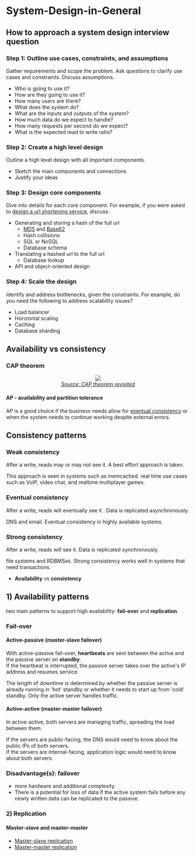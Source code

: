 # System-Design-in-General
## How to approach a system design interview question

### Step 1: Outline use cases, constraints, and assumptions

Gather requirements and scope the problem.  Ask questions to clarify use cases and constraints.  Discuss assumptions.

* Who is going to use it?
* How are they going to use it?
* How many users are there?
* What does the system do?
* What are the inputs and outputs of the system?
* How much data do we expect to handle?
* How many requests per second do we expect?
* What is the expected read to write ratio?

### Step 2: Create a high level design

Outline a high level design with all important components.

* Sketch the main components and connections
* Justify your ideas

### Step 3: Design core components

Dive into details for each core component.  For example, if you were asked to [design a url shortening service](solutions/system_design/pastebin/README.md), discuss:

* Generating and storing a hash of the full url
    * [MD5](solutions/system_design/pastebin/README.md) and [Base62](solutions/system_design/pastebin/README.md)
    * Hash collisions
    * SQL or NoSQL
    * Database schema
* Translating a hashed url to the full url
    * Database lookup
* API and object-oriented design

### Step 4: Scale the design

Identify and address bottlenecks, given the constraints.  For example, do you need the following to address scalability issues?

* Load balancer
* Horizontal scaling
* Caching
* Database sharding


## Availability vs consistency

### CAP theorem

<p align="center">
  <img src="http://i.imgur.com/bgLMI2u.png"/>
  <br/>
  <i><a href=http://robertgreiner.com/2014/08/cap-theorem-revisited>Source: CAP theorem revisited</a></i>
</p>

#### AP - availability and partition tolerance

AP is a good choice if the business needs allow for [eventual consistency](#eventual-consistency) or 
when the system needs to continue working despite external errors.

## Consistency patterns
### Weak consistency

After a write, reads may or may not see it.  A best effort approach is taken.

This approach is seen in systems such as memcached.   real time use cases such as VoIP, video chat, and realtime multiplayer games.  

### Eventual consistency

After a write, reads will eventually see it .  Data is replicated asynchronously.

DNS and email.  Eventual consistency in highly available systems.

### Strong consistency

After a write, reads will see it.  Data is replicated synchronously.

file systems and RDBMSes.  Strong consistency works well in systems that need transactions.

* **Availability** vs **consistency**

## 1) Availability patterns

two main patterns to support high availability: **fail-over** and **replication**.

### Fail-over

#### Active-passive (master-slave failover)

With active-passive fail-over, **heartbeats** are sent between the active and the passive server on **standby**.  
If the heartbeat is interrupted, the passive server takes over the active's IP address and resumes service.

The length of downtime is determined by whether the passive server is already running in 'hot' standby 
or whether it needs to start up from 'cold' standby.  Only the active server handles traffic.


#### Active-active (master-master failover)

In active-active, both servers are managing traffic, spreading the load between them.

If the servers are public-facing, the DNS would need to know about the public IPs of both servers.  
If the servers are internal-facing, application logic would need to know about both servers.


### Disadvantage(s): failover

* more hardware and additional complexity.
* There is a potential for loss of data if the active system fails before any newly written data can be replicated to the passive.




### 2) Replication

#### Master-slave and master-master

* [Master-slave replication](#master-slave-replication)
* [Master-master replication](#master-master-replication)



